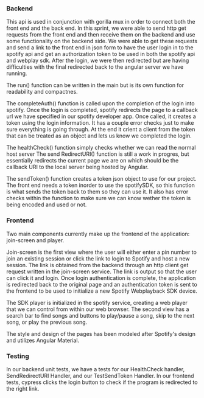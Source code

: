 ### Backend
This api is used in conjunction with gorilla mux in order to connect both the front end
and the back end. In this sprint, we were able to send http get requests from the
front end and then receive them on the backend and use some functionality on the
backend side. We were able to get these requests and send a link to the front end in json form to have the user login in to the spotify api and get
an authorization token to be used in both the spotify api and webplay sdk. After the login, we
were then redirected but are having difficulties with the final redirected back to the
angular server we have running.

The run() function can be written in the main but is its own function for readability and
compactnes.

The completeAuth() function is called upon the completion of the login into spotify.
Once the login is completed, spotify redirects the page to a callback url we have specified
in our spotify developer app. Once called, it creates a token using the login information.
It has a couple error checks just to make sure everything is going through. At the end it
crient a client from the token that can be treated as an object and lets us know we
completed the login.

The healthCheck() function simply checks whether we can read the normal host server
The send RedirectURI() function is still a work in progres, but essentially redirects the
current page we are on which should be the callback URI to the local server being hosted
by Angular.

The sendToken() function creates a token json object to use for our project. The front
end needs a token inorder to use the spotifySDK, so this function is what sends the
token back to them so they can use it. It also has error checks within the function to
make sure we can know wether the token is being encoded and used or not.

### Frontend
Two main components currently make up the frontend of the application: join-screen and player. 

Join-screen is the first view where the user will either enter a pin number to join an existing session or click the link to login to Spotify and host a new session. The link is obtained from the backend through an http client get request written in the join-screen service. The link is output so that the user can click it and login. Once login authentication is complete, the application is redirected back to the original page and an authentication token is sent to the frontend to be used to initialize a new Spotify Webplayback SDK device.

The SDK player is initialized in the spotify service, creating a web player that we can control from within our web browser. The second view has a search bar to find songs and buttons to play/pause a song, skip to the next song, or play the previous song.

The style and design of the pages has been modeled after Spotify's design and utilizes Angular Material.


### Testing
In our backend unit tests, we have a tests for our HealthCheck handler, SendRedirectURI Handler, and our TestSendToken Handler.
In our frontend tests, cypress clicks the login button to check if the program is redirected to the right link.
